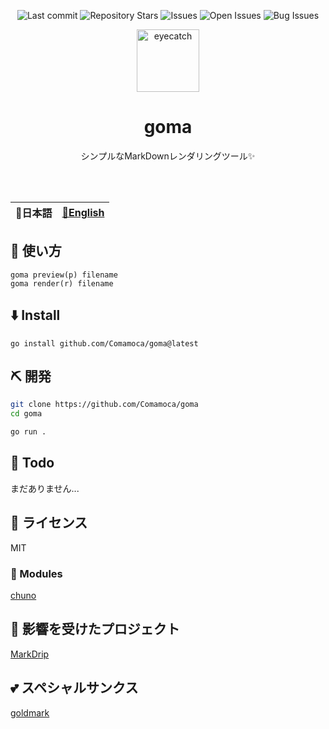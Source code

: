 <div align="center">

![Last commit](https://img.shields.io/github/last-commit/Comamoca/goma?style=flat-square)
![Repository Stars](https://img.shields.io/github/stars/Comamoca/goma?style=flat-square)
![Issues](https://img.shields.io/github/issues/Comamoca/goma?style=flat-square)
![Open Issues](https://img.shields.io/github/issues-raw/Comamoca/goma?style=flat-square)
![Bug Issues](https://img.shields.io/github/issues/Comamoca/goma/bug?style=flat-square)

<img src="https://emoji2svg.deno.dev/api/🦊" alt="eyecatch" height="100">

# goma

シンプルなMarkDownレンダリングツール✨

<br>
<br>

</div>

<table>
  <thead>
    <tr>
      <th style="text-align:center">🍡日本語</th>
      <th style="text-align:center"><a href="README.md">🍔English</a></th>
    </tr>
  </thead>
</table>

<div align="center">

</div>

## 🚀 使い方

```
goma preview(p) filename
goma render(r) filename
```

## ⬇️ Install

`go install github.com/Comamoca/goma@latest`

## ⛏️ 開発

```sh
git clone https://github.com/Comamoca/goma
cd goma

go run .
```

## 📝 Todo

まだありません...

## 📜 ライセンス

MIT

### 🧩 Modules

[chuno](http://github.com/Comamoca/chuno)

## 👏 影響を受けたプロジェクト

[MarkDrip](https://github.com/Comamoca/markdrip)

## 💕 スペシャルサンクス

[goldmark](https://github.com/yuin/goldmark)
